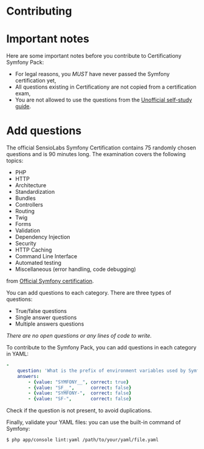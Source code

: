 Contributing
============

# Important notes

Here are some important notes before you contribute to Certificationy Symfony Pack:

* For legal reasons, you *MUST* have never passed the Symfony certification yet,
* All questions existing in Certificationy are not copied from a certification exam,
* You are not allowed to use the questions from the [Unofficial self-study guide](https://leanpub.com/symfony-selfstudy).

# Add questions

The official SensioLabs Symfony Certification contains 75 randomly chosen questions and is 90 minutes long. The examination covers the following topics:

* PHP
* HTTP
* Architecture
* Standardization
* Bundles
* Controllers
* Routing
* Twig
* Forms
* Validation
* Dependency Injection
* Security
* HTTP Caching
* Command Line Interface
* Automated testing
* Miscellaneous (error handling, code debugging)

from [Official Symfony certification](https://certification.symfony.com/).

You can add questions to each category. There are three types of questions:

* True/false questions
* Single answer questions
* Multiple answers questions

*There are no open questions or any lines of code to write.*

To contribute to the Symfony Pack, you can add questions in each category in YAML:

```yaml
-
    question: 'What is the prefix of environment variables used by Symfony?'
    answers:
        - {value: "SYMFONY__", correct: true}
        - {value: "SF__",      correct: false}
        - {value: "SYMFONY-",  correct: false}
        - {value: "SF-",       correct: false}
```

Check if the question is not present, to avoid duplications.

Finally, validate your YAML files: you can use the built-in command of Symfony:

```bash
$ php app/console lint:yaml /path/to/your/yaml/file.yaml
```
